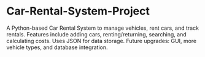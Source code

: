 # Car-Rental-System-Project
A Python-based Car Rental System to manage vehicles, rent cars, and track rentals. Features include adding cars, renting/returning, searching, and calculating costs. Uses JSON for data storage. Future upgrades: GUI, more vehicle types, and database integration.
